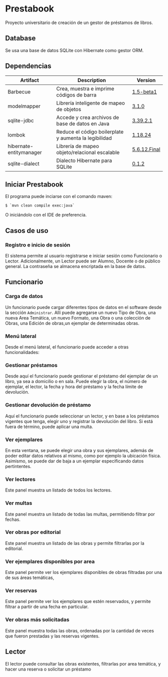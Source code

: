 # Prestabook

Proyecto universitario de creación de un gestor de préstamos de libros.

## Database

Se usa una base de datos SQLite con Hibernate como gestor ORM.

## Dependencias

| Artifact                | Description                                           | Version                                            |
| ----------------------- | ----------------------------------------------------- | -------------------------------------------------- |
| Barbecue                | Crea, muestra e imprime códigos de barra              | [1.5-beta1](https://barbecue.sourceforge.net/)     |
| modelmapper             | Librería inteligente de mapeo de objetos              | [3.1.0](http://modelmapper.org/)                   |
| sqlite-jdbc             | Accede y crea archivos de base de datos en Java       | [3.39.2.1](https://github.com/xerial/sqlite-jdbc) |
| lombok                  | Reduce el código boilerplate y aumenta la legibilidad | [1.18.24](https://projectlombok.org/)              |
| hibernate-entitymanager | Librería de mapeo objeto/relacional escalable         | [5.6.12.Final](https://hibernate.org/)             |
| sqlite-dialect          | Dialecto Hibernate para SQLite                        | [0.1.2](https://github.com/gwenn/sqlite-dialect)   |

## Iniciar Prestabook

El programa puede inciarse con el comando maven:

    $ `mvn clean compile exec:java`

O iniciándolo con el IDE de preferencia.

## Casos de uso

### Registro e inicio de sesión

El sistema permite al usuario registrarse e iniciar sesión como Funcionario o Lector. Adicionalmente, un Lector puede ser Alumno, Docente o de público general.
La contraseña se almacena encriptada en la base de datos.

## Funcionario

### Carga de datos

Un funcionario puede cargar diferentes tipos de datos en el software desde la sección `Administrar`. Allí puede agregarse un nuevo Tipo de Obra, una nueva Area Temática, un nuevo Formato, una Obra o una colección de Obras, una Edición de obras,un ejemplar de determinadas obras.

### Menú lateral

Desde el menú lateral, el funcionario puede acceder a otras funcionalidades:

### Gestionar préstamos

Desde aquí el funcionario puede gestionar el préstamo del ejemplar de un libro, ya sea a domicilio o en sala. Puede elegir la obra, el número de ejemplar, el lector, la fecha y hora del préstamo y la fecha límite de devolución.

### Gestionar devolución de préstamo

Aquí el funcionario puede seleccionar un lector, y en base a los préstamos vigentes que tenga, elegir uno y registrar la devolución del libro. Si está fuera de término, puede aplicar una multa.

### Ver ejemplares

En esta ventana, se puede elegir una obra y sus ejemplares, además de poder editar datos relativos al mismo, como por ejemplo la ubicación física. Asimismo, se puede dar de baja a un ejemplar especificando datos pertintentes.

### Ver lectores

Este panel muestra un listado de todos los lectores.

### Ver multas

Este panel muestra un listado de todas las multas, permitiendo filtrar por fechas.

### Ver obras por editorial

Este panel muestra un listado de las obras y permite filtrarlas por la editorial.

### Ver ejemplares disponibles por area

Este panel permite ver los ejemplares disponibles de obras filtradas por una de sus áreas temáticas,

### Ver reservas

Este panel permite ver los ejemplares que estén reservados, y permite filtrar a partir de una fecha en particular.

### Ver obras más solicitadas

Este panel muestra todas las obras, ordenadas por la cantidad de veces que fueron prestadas y las reservas vigentes.

## Lector

El lector puede consultar las obras existentes, filtrarlas por area temática, y hacer una reserva o solicitar un préstamo
